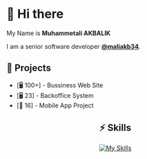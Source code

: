 

# 👋 Hi there 

My Name is **Muhammetali AKBALIK**
  
I am a senior software developer [**@maliakb34**](https://github.com/maliakb34).

## 🚧 Projects

- [🖥 100+] - Bussiness Web Site
- [🖥 23] - Backoffice System
- [📱 16] - Mobile App Project


<div align="center">

## ⚡️ Skills

[![My Skills](https://skillicons.dev/icons?i=js,ts,react,vite,nextjs,gatsby,html,css,sass,md,tailwind,git,github,vscode,figma)](https://skillicons.dev)

</div>


<!--
**AnilSeervi/AnilSeervi** is a ✨ _special_ ✨ repository because its `README.md` (this file) appears on your GitHub profile.

Here are some ideas to get you started:

- 🔭 I’m currently working on ...
- 🌱 I’m currently learning ...
- 👯 I’m looking to collaborate on ...
- 🤔 I’m looking for help with ...
- 💬 Ask me about ...
- 📫 How to reach me: ...
- 😄 Pronouns: ...
- ⚡ Fun fact: ...
  -->
